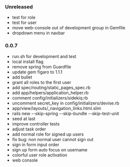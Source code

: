 ### Unreleased
  * test for role
  * test for user
  * move web-console out of development group in Gemfile
  * dropdown menu in navbar

### 0.0.7
  * run.sh for development and test
  * local install flag
  * remove spring from Guardfile
  * update gem figaro to 1.1.1
  * add bullet
  * grant all roles to the first user
  * add spec/routing/static_pages_spec.rb
  * add app/helpers/application_helper.rb
  * comment config/initializers/sidekiq.rb
  * uncomment secret_key in config/initializers/devise.rb
  * app/view/layouts/_navigation_links.html.slim
  * rails new --skip-spring --skip-bundle --skip-test-unit
  * seed at last
  * improve controller tests
  * adjust task order
  * add normal role for signed up users
  * fix bug: non normal user cannot sign out
  * sign in form input order
  * sign up form auto focus on username
  * colorful user role activation
  * web console

